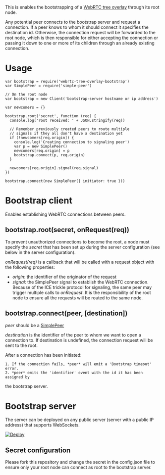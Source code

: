 This is enables the bootstrapping of a [WebRTC tree overlay](https://github.com/elavoie/webrtc-tree-overlay) through its root node.

Any potential peer connects to the bootstrap server and request a connection.
If a peer knows to whom it should connect it specifies the destination id.
Otherwise, the connection request will be forwarded to the root node, which is
then responsible for either accepting the connection or passing it down to one
or more of its children through an already existing connection.

# Usage

    var bootstrap = require('webrtc-tree-overlay-bootstrap')
    var SimplePeer = require('simple-peer')

    // On the root node
    var bootstrap = new Client('bootstrap-server hostname or ip address')
    
    var newcomers = {}

    bootstrap.root('secret', function (req) {
      console.log('root received: ' + JSON.stringify(req))

      // Remember previously created peers to route multiple
      // signals if they all don't have a destination yet
      if (!newcomers[req.origin]) {
        console.log('Creating connection to signaling peer')
        var p = new SimplePeer()
        newcomers[req.origin] = p
        bootstrap.connect(p, req.origin)
      }

      newcomers[req.origin].signal(req.signal)
    })

    bootstrap.connect(new SimplePeer({ initiator: true }))

# Bootstrap client

Enables establishing WebRTC connections between peers.

## bootstrap.root(secret, onRequest(req))

To prevent unauthorized connections to become the root, a node must specify the
*secret* that has been set up during the server configuration (see below in the
server configuration).

*onRequest(req)* is a callback that will be called with a request object with
the following properties:
  - *origin*: the identifier of the originator of the request
  - *signal*: the SimplePeer signal to establish the WebRTC connection. Because of the ICE trickle protocol for signaling, the same peer may trigger multiple calls to *onRequest*. It is the responsibility of the root node to ensure all the requests will be routed to the same node.

## bootstrap.connect(peer, [destination])

*peer* should be a [SimplePeer](https://github.com/feross/simple-peer)

*destination* is the identifier of the peer to whom we want to open a connection to. If destination is undefined, the connection request will be sent to the root.

After a connection has been initiated:

    1. If the connection fails, *peer* will emit a 'Bootstrap timeout' error.
    2. *peer* emits the 'identifier' event with the id it has been assigned by
the bootstrap server.

# Bootstrap server

The server can be deployed on any public server (server with a public IP
address) that supports WebSockets.

[![Deploy](https://www.herokucdn.com/deploy/button.svg)](https://heroku.com/deploy)

## Secret configuration

Please fork this repository and change the secret in the config.json file to
ensure only your root node can connect as root to the bootstrap server.
